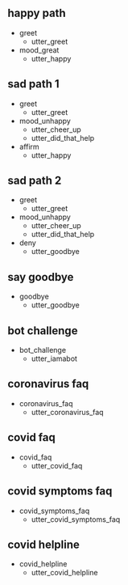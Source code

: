 ## happy path
* greet
  - utter_greet
* mood_great
  - utter_happy

## sad path 1
* greet
  - utter_greet
* mood_unhappy
  - utter_cheer_up
  - utter_did_that_help
* affirm
  - utter_happy

## sad path 2
* greet
  - utter_greet
* mood_unhappy
  - utter_cheer_up
  - utter_did_that_help
* deny
  - utter_goodbye

## say goodbye
* goodbye
  - utter_goodbye

## bot challenge
* bot_challenge
  - utter_iamabot

## coronavirus faq
* coronavirus_faq
  - utter_coronavirus_faq

## covid faq
* covid_faq
  - utter_covid_faq

## covid symptoms faq
* covid_symptoms_faq
  - utter_covid_symptoms_faq

## covid helpline
* covid_helpline
  - utter_covid_helpline